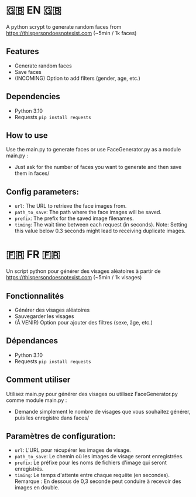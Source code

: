 # :uk: EN :uk:
A python scrypt to generate random faces from https://thispersondoesnotexist.com (~5min / 1k faces)
## Features
- Generate random faces
- Save faces
- (INCOMING) Option to add filters (gender, age, etc.)
## Dependencies
- Python 3.10
- Requests ```pip install requests```
## How to use
Use the main.py to generate faces or use FaceGenerator.py as a module
main.py :
- Just ask for the number of faces you want to generate and then save them in faces/

## Config parameters:
- `url`: The URL to retrieve the face images from.
- `path_to_save`: The path where the face images will be saved.
- `prefix`: The prefix for the saved image filenames.
- `timing`: The wait time between each request (in seconds). Note: Setting this value below 0.3 seconds might lead to receiving duplicate images.


# :fr: FR :fr:
Un script python pour générer des visages aléatoires à partir de https://thispersondoesnotexist.com (~5min / 1k visages)
## Fonctionnalités
- Générer des visages aléatoires
- Sauvegarder les visages
- (À VENIR) Option pour ajouter des filtres (sexe, âge, etc.)
## Dépendances
- Python 3.10
- Requests ```pip install requests```
## Comment utiliser
Utilisez main.py pour générer des visages ou utilisez FaceGenerator.py comme module
main.py :
- Demande simplement le nombre de visages que vous souhaitez générer, puis les enregistre dans faces/

## Paramètres de configuration:
- `url`: L'URL pour récupérer les images de visage.
- `path_to_save`: Le chemin où les images de visage seront enregistrées.
- `prefix`: Le préfixe pour les noms de fichiers d'image qui seront enregistrés.
- `timing`: Le temps d'attente entre chaque requête (en secondes). Remarque : En dessous de 0,3 seconde peut conduire à recevoir des images en double.
